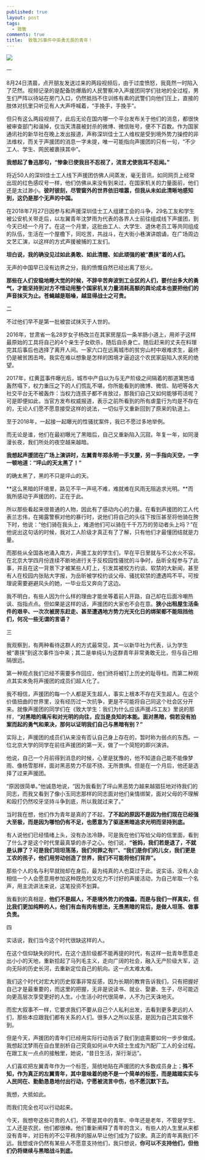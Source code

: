 ```yaml
---
published: true
layout: post
tags:
  - 致敬
comments: true
title:  致敬JS事件中英勇无畏的青年！
---
```


![](http://d.hiphotos.baidu.com/image/pic/item/d0c8a786c9177f3e4c434d337dcf3bc79f3d569c.jpg)

一

8月24日清晨，点开朋友发送过来的两段视频后，由于过度愤怒，我竟然一时陷入了茫然。视频记录的是配备防爆盾的人民警察冲入声援团同学们驻地的全过程，男生们严阵以待站在房门入口，仍然抵挡不住训练有素的武警们向他们压上，直接的肢体对抗里只听见有人大声呼喊着，“手挽手，手挽手”。

但只有这么两段视频了，此后无论在国内哪一个平台发布关于他们的消息，都很快被审查部门和谐掉，仅当天清晨被封杀的微博、微信账号，便不下百数。作为国家通讯社的新华社在晚上发出报道，声称深圳佳士工人维权是受到境外势力操控的非法维权，而关于声援团的消息一字未提，唯一可能指向声援团的只有一句，“不少工人、学生、网民被裹挟其中”。

**我想起了鲁迅那句，“惨象已使我目不忍视了，流言尤使我耳不忍闻。”**

将近50人的深圳佳士工人线下声援团仿佛人间蒸发，毫无音讯，如同网页上经常出现的红色感叹号一样，他们仿佛从来没有到来过，在国家机关的力量面前，他们还是太过渺小。**彼时彼刻，尽管窗外的世界依旧喧嚣，但我从未如此清晰地感知到，这仍是那个无声的中国。**

在2018年7月27日因参与和声援深圳佳士工人组建工会的斗争，29名工友和学生被公安机关带走后，以左翼青年沈梦雨为代表的各界人士前往组成线下声援团，到今天已经一个月了。在这一个月里，这批由工人、大学生、退休老员工等共同组成的队伍，生活在一个屋檐下，同吃苦，共战斗，在大街小巷演讲朗诵，在广场周边文艺汇演，以这样的方式声援被捕的工友们。

**坦白说，我的确没见过如此勇敢、如此清醒、如此顽强的被“裹挟”着的人们。**

无声的中国早已没有边界之分，我的愤慨自然已经出离了怒火。

**那些在人们安稳地睡大觉的时候，不辞辛苦奔波到工业区的人们，要付出多大的勇气，才能坚持到对方不惜动用整个国家机关力量消耗高额的舆论成本也要把他们的声音抹灭为止。苍蝇越是聒噪，越显得战士之可贵。**

二

不过他们早不是第一批被尝试抹灭于人世的。

2016年，甘肃省一名28岁女子杨改兰在其家房屋后一条羊肠小道上，用斧子这样最原始的工具将自己的4个亲生子女砍杀，随后自杀身亡。随后赶来的丈夫在料理完其后事后也选择了离开人间。一家六口在远离城市的贫穷山村中艰难求生，最终仍是被贫困击垮。我实在难以想象是怎样的困境才逼迫这个农民家庭陷入求死的绝望。

2017年，红黄蓝事件曝光后，城市中产自以为与无产阶级之间隔着的那道篱笆墙轰然塌下，权力重压之下的人们慌乱不堪，你所能看到的微博、微信、贴吧等各大社交平台无不被轰炸：当权力连孩子都不肯放过，那我们自己又如何能够苟活呢？可是即便如此，当官方发布权威报道，表示之前所看到的所有虐童行为均是不存在的，无论人们愿不愿意接受这样的说法，一切似乎又重新回到了原来的轨道上。

至于2018年，一起接一起曝光的性骚扰案件，我已不愿过多地举例。

而无论是谁，他们在最初曝光了黑暗后，自己又重新陷入沉寂。年复一年，如同漫漫长夜，我们所处的夜空越来越暗。

**我想起声援团在广场上演讲时，左翼青年郑永明一手叉腰，另一手指向天空，一字一顿地道：“坪山的天太黑了！”**

的确太黑了，黑的不只是坪山的天。

**这么黑暗的环境里，路见不平一声吼不难，难就难在风雨无阻追求光明。**而我所感动于声援团的，正在于此。

所以那些看起来很普通的人物，因此有了感动内心的力量。在看到声援团的工人代表兰志伟，在揭露警察对他的暴行时，说他们将自己的头往下按压甚至将他骑在胯下时，他说：“他们骑在我头上，难道他们可以骑在千千万万的劳动者头上吗？”在他说出这句话的时候，我对工人阶级才真正有了了解，只有他们才最懂团结就是力量。

而那些从全国各地涌入南方，声援工友的学生们，早在平日里就与不公水火不容。在北京大学四月份连续不断地进行关于反校园性骚扰的斗争时，岳昕全程参与了此事，并且在这一背景下才被某些人盯上，引发其被校方约谈、软禁的大新闻，甚至有人在校园内张贴大字报，为岳昕被学校约谈父母、骚扰软禁的遭遇鸣不平。可按理说需要避避风头的她，一毕业后又奔向了这边。

我不明白，有些人因为什么样的理由才能坐等着前人开路，自己却在后面冷嘲热讽、指指点点。但如果是这样的话，声援团的大家也不会在意。**狭小出租屋生活条件的艰辛、一次次被房东赶走、甚至遭遇地方势力光天化日的绑架都不能阻挡他们，何况一些无谓的言语？**

三

我观察到，有两种看待这群人的方式最常见，其一以新华社为代表，认为学生被“裹挟”到这次事件当中来；其二是单纯认为这群青年非常勇敢无比，但与自己相隔很远。

第一种观点我们已经不需要多作回应，他们终将被钉上历史的耻辱柱。而第二种观点其实未免将声援团的成员们超人化了。

我不相信，声援团的每一个人都是天生超人，事实上根本不存在天生超人。在这个价值扭曲的世界里，没有经历过一次抗争，更是不可能将自己同这个社会区分开来。就像声援团的同学们在《致大学生：我们为什么应该声援JS工友》里说的那样，**“对黑暗的痛斥和对光明的向往，应当是良知的本能。面对黑暗，倘若没有拍案而起的勇气和果决，那何以证明我们自己与黑暗有别？”**

实际上，声援团的成员们从来没有否认自己身上存在的，暂时称为弱点的东西。一位北京大学的同学在前往声援团的第一天，做了一个简短的即兴演讲。

他说，自己一个月前得到消息的时候，心里是犹豫的，他不知道自己能不能像梦雨、像杨雪那样，面对黑恶势力不屈不挠、无所畏惧。但是在一个月后，他还是选择了过来声援团。

“原因很简单。”他诚恳地说，“因为我看到了坪山黑恶势力越来越猖狂地对待我们的同志，而我又看到了像小玉同志那样的同志面对他们亲情绑架，面对父母的不理解和殴打仍然咬牙坚持斗争到底，所以我就过来了。”

当时我在想，他们作为青年是真的了不起，**了不起的原因不是因为他们现在已经强大至极，而是因为哪怕仍有不足，也愿意为了驱逐黑暗追求光明而坚持到底。**

有人说他们已经情绪上头，没有办法冷静，可是我在他们写给父母的信里面，看到了什么才是这个时代里最真挚的赤子之心。他们说，**“爸妈，我们若是退了，不就是认罪了？可是我们坦坦荡荡，我们何罪之有!”、“我们是你们的儿女，我们更是工农的孩子，他们用劳动创造了世界，我们不可能将他们背弃”。**

那些个人的名与利早就抛却在身后，最为纯真的人也莫过于此。说实话，没有人会相信一个人会愿意用参加这种既危险又吃力不讨好的声援活动，为自己牟取一个名声，用主流讲法来说，这笔投资不划算。

我看到的真相是，**他们不是超人，不是境外势力的傀儡，而是与我们一样真实，但比我们更加纯粹的人，他们有血有肉有想法，无畏黑暗的背后，是做人坦荡、做事负责。**

四

实话说，我们当今这个时代很缺这样的人。

在这个信仰缺失的时代，在这个连阶级都不能再提的时代，有这样一批青年愿意走出小小的天地，重新拾起了马列毛主义，走向广阔的社会，融入无产阶级大军，迈向无际的历史长河，去重新定位自己的航向。这一点太难太难。

我们这个时代对宏大的历史叙事非常反感，因为长期的教育告诉我们，只有把握好自己才是最重要的，而这里的把握，无非是说读书、就业、娶妻、生子，尽可能迈向更高层次享受更好的人生。小生活小时代很简单，人不为己天诛地灭。

而宏大叙事不一样，它要求我们不要从自己个人私利出发，去看到更多更远的人们，那些本应跟我们都有关系的人们。很多人之所以反感，是因为自己其实做不到。

但是今天，声援团的青年们已经用实际行动告诉了我们到底需要如何一步步做成。我想起沈梦雨在自白里剖析自己究竟如何从中大硕士生成为汽配厂工人的全过程。在跟工友一点点的接触里，她说，“昔日生活，渐行渐远”。

人们喜欢把左翼青年作为一个标签，笼统地贴在声援团的大多数成员身上；**殊不知，作为真正的左翼青年，其中意味着的绝不是一个简单的标签，而是踏踏实实与人民同在、勤勤恳恳地付出行动，宁愿被流言中伤，也不愿沉默下去。**

我想，大抵如此。

而我们完全也可以行动起来。

今天，我想夸这些可贵的人们，不管是其中的青年、中年还是老年，不管是学生、工人还是农民，他们都很棒。他们重新阐释了青年的含义，有些人的人生里从来都没有青年，对旧有的不公平秩序的服从早让他们成为了奴隶。真正的青年离我们不远。我想或许仍然有某些人不愿意支持他们，我只想说，**你可以不支持他们，但他们仍将继续与黑暗战斗到底。**



